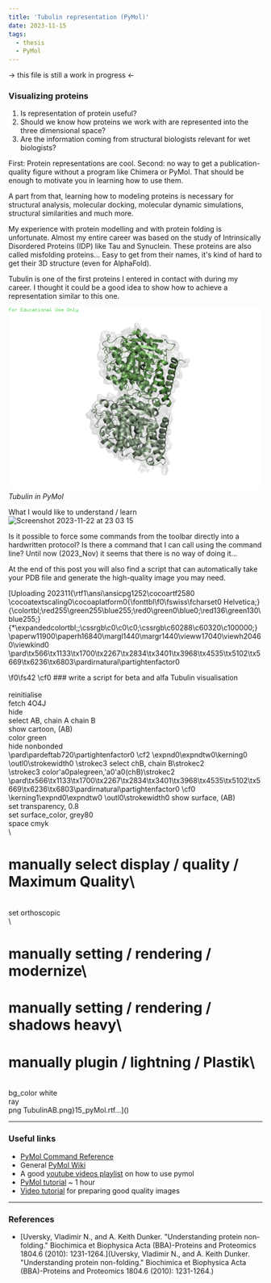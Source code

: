 ```yaml
---
title: 'Tubulin representation (PyMol)'
date: 2023-11-15
tags:
  - thesis
  - PyMol
---
```


-> this file is still a work in progress <- 

### Visualizing proteins

1. Is representation of protein useful?
2. Should we know how proteins we work with are represented into the three dimensional space?
3. Are the information coming from structural biologists relevant for wet biologists?

First: Protein representations are cool. Second: no way to get a publication-quality figure without a program like Chimera or PyMol. That should be enough to motivate you in learning how to use them. 

A part from that, learning how to modeling proteins is necessary for structural analysis, molecular docking, molecular dynamic simulations, structural similarities and much more. 

My experience with protein modelling and with protein folding is unfortunate. Almost my entire career was based on the study of Intrinsically Disordered Proteins (IDP) like Tau and Synuclein. These proteins are also called misfolding proteins... Easy to get from their names, it's kind of hard to get their 3D structure (even for AlphaFold).

Tubulin is one of the first proteins I entered in contact with during my career. I thought it could be a good idea to show how to achieve a representation similar to this one. 

![Tubulin](../images/Tub20231115.png)
*Tubulin in PyMol*

What I would like to understand / learn
![Screenshot 2023-11-22 at 23 03 15](https://github.com/simoneatt11/simoneatt11.github.io/assets/61795621/affbb85b-e655-4b07-9ccc-b4e57d7312c0)

Is it possible to force some commands from the toolbar directly into a hardwritten protocol? Is there a command that I can call using the command line?  Until now (2023_Nov) it seems that there is no way of doing it...

At the end of this post you will also find a script that can automatically take your PDB file and generate the high-quality image you may need.

[Uploading 202311{\rtf1\ansi\ansicpg1252\cocoartf2580
\cocoatextscaling0\cocoaplatform0{\fonttbl\f0\fswiss\fcharset0 Helvetica;}
{\colortbl;\red255\green255\blue255;\red0\green0\blue0;\red136\green130\blue255;}
{\*\expandedcolortbl;;\cssrgb\c0\c0\c0;\cssrgb\c60288\c60320\c100000;}
\paperw11900\paperh16840\margl1440\margr1440\vieww17040\viewh20460\viewkind0
\pard\tx566\tx1133\tx1700\tx2267\tx2834\tx3401\tx3968\tx4535\tx5102\tx5669\tx6236\tx6803\pardirnatural\partightenfactor0

\f0\fs42 \cf0 ### write a script for beta and alfa Tubulin visualisation \
\
reinitialise\
fetch 4O4J\
hide\
select AB, chain A chain B\
show cartoon, (AB)\
color green\
hide nonbonded\
\pard\pardeftab720\partightenfactor0
\cf2 \expnd0\expndtw0\kerning0
\outl0\strokewidth0 \strokec3 select chB, chain B\strokec2 \
\strokec3 color\'a0palegreen,\'a0\'a0(chB)\strokec2 \
\pard\tx566\tx1133\tx1700\tx2267\tx2834\tx3401\tx3968\tx4535\tx5102\tx5669\tx6236\tx6803\pardirnatural\partightenfactor0
\cf0 \kerning1\expnd0\expndtw0 \outl0\strokewidth0 show surface, (AB)\
set transparency, 0.8\
set surface_color, grey80\
space cmyk\
\
# manually select display / quality / Maximum Quality\
\
set orthoscopic\
\
# manually setting / rendering / modernize\
# manually setting / rendering / shadows heavy\
# manually plugin / lightning / Plastik\
\
bg_color white\
ray\
png TubulinAB.png}15_pyMol.rtf…]()



---
### Useful links
- [PyMol Command Reference](https://pymol.org/pymol-command-ref.html)
- General [PyMol Wiki](https://pymolwiki.org/index.php/Main_Page)
- A good [youtube videos playlist](https://www.youtube.com/watch?v=UN8cj7omiCM&list=PLUMhYZpMLtanlp_zVde7CWsRr1EnCzAFD&index=1) on how to use pymol
- [PyMol tutorial](https://www.youtube.com/watch?v=o4XR-0VTXrY&t=2193s) ~ 1 hour 
- [Video tutorial](https://www.youtube.com/watch?v=fVOpB75Xzmo&t=2s) for preparing good quality images


---
### References
- [Uversky, Vladimir N., and A. Keith Dunker. "Understanding protein non-folding." Biochimica et Biophysica Acta (BBA)-Proteins and Proteomics 1804.6 (2010): 1231-1264.](Uversky, Vladimir N., and A. Keith Dunker. "Understanding protein non-folding." Biochimica et Biophysica Acta (BBA)-Proteins and Proteomics 1804.6 (2010): 1231-1264.)

